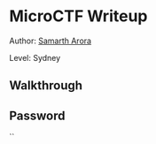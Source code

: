 # MicroCTF Writeup


Author: [Samarth Arora](https://github.com/Samadeol) 

Level: Sydney

## Walkthrough


## Password
``